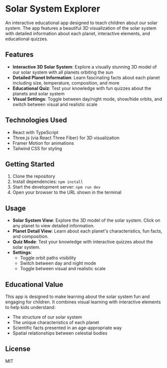 # Solar System Explorer

An interactive educational app designed to teach children about our solar system. The app features a beautiful 3D visualization of the solar system with detailed information about each planet, interactive elements, and educational quizzes.

## Features

- **Interactive 3D Solar System**: Explore a visually stunning 3D model of our solar system with all planets orbiting the sun
- **Detailed Planet Information**: Learn fascinating facts about each planet including size, temperature, composition, and more
- **Educational Quiz**: Test your knowledge with fun quizzes about the planets and solar system
- **Visual Settings**: Toggle between day/night mode, show/hide orbits, and switch between visual and realistic scale

## Technologies Used

- React with TypeScript
- Three.js (via React Three Fiber) for 3D visualization
- Framer Motion for animations
- Tailwind CSS for styling

## Getting Started

1. Clone the repository
2. Install dependencies: `npm install`
3. Start the development server: `npm run dev`
4. Open your browser to the URL shown in the terminal

## Usage

- **Solar System View**: Explore the 3D model of the solar system. Click on any planet to view detailed information.
- **Planet Detail View**: Learn about each planet's characteristics, fun facts, and composition.
- **Quiz Mode**: Test your knowledge with interactive quizzes about the solar system.
- **Settings**:
  - Toggle orbit paths visibility
  - Switch between day and night mode
  - Toggle between visual and realistic scale

## Educational Value

This app is designed to make learning about the solar system fun and engaging for children. It combines visual learning with interactive elements to help kids understand:

- The structure of our solar system
- The unique characteristics of each planet
- Scientific facts presented in an age-appropriate way
- Spatial relationships between celestial bodies

## License

MIT